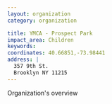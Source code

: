```yaml
---
layout: organization
category: organization

title: YMCA - Prospect Park
impact_area: Children
keywords: 
coordinates: 40.66851,-73.98441
address: |
  357 9th St.
  Brooklyn NY 11215
---
```

Organization's overview
